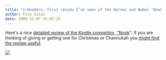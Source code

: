 ```yaml
---
title: "e-Readers: First review I’ve seen of the Barnes and Nobel ‘Nook’"
author: Pito Salas
date: 2009-12-07 15:07:25
---
```



Here's a nice [detailed review of the Kindle competitor,
"Nook](<http://technologizer.com/2009/12/06/nook-review/>)". If you are
thinking of giving or getting one for Christmas or Channukah you [might find
the review useful](<http://technologizer.com/2009/12/06/nook-review/>).

![](https://i0.wp.com/img.zemanta.com/pixy.gif?w=584)


